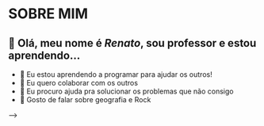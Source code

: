# SOBRE MIM
##  🔭 Olá, meu nome é **_Renato_**, sou professor e estou aprendendo...

- 🌱 Eu estou aprendendo a programar para ajudar os outros!
- 👯 Eu quero colaborar com os outros
- 🤔 Eu procuro ajuda pra solucionar os problemas que não consigo
- 💬 Gosto de falar sobre geografia e Rock



-->
